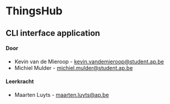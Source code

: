 # ThingsHub
## CLI interface application

#### Door
* Kevin van de Mieroop - <kevin.vandemieroop@student.ap.be>
* Michiel Mulder - <michiel.mulder@student.ap.be>

#### Leerkracht
* Maarten Luyts - <maarten.luyts@ap.be>

